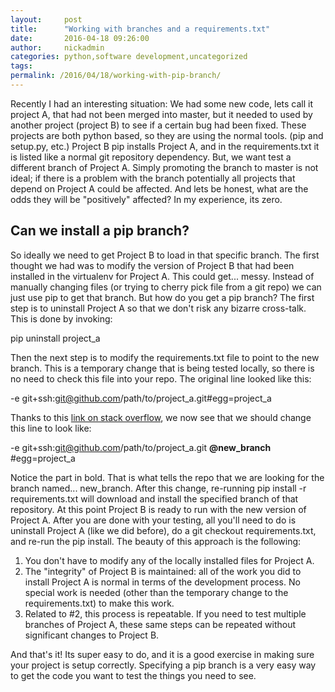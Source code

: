 ```yaml
---
layout:     post
title:      "Working with branches and a requirements.txt"
date:       2016-04-18 09:26:00
author:     nickadmin
categories: python,software development,uncategorized
tags:  
permalink: /2016/04/18/working-with-pip-branch/
---
```

Recently I had an interesting situation: We had some new code, lets call it project A, that had not been merged into master, but it needed to used by another project (project B) to see if a certain bug had been fixed. These projects are both python based, so they are using the normal tools. (pip and setup.py, etc.) Project B pip installs Project A, and in the requirements.txt it is listed like a normal git repository dependency. But, we want test a different branch of Project A. Simply promoting the branch to master is not ideal; if there is a problem with the branch potentially all projects that depend on Project A could be affected. And lets be honest, what are the odds they will be "positively" affected? In my experience, its zero. 

## Can we install a pip branch?

So ideally we need to get Project B to load in that specific branch. The first thought we had was to modify the version of Project B that had been installed in the virtualenv for Project A. This could get... messy. Instead of manually changing files (or trying to cherry pick file from a git repo) we can just use pip to get that branch. But how do you get a pip branch? The first step is to uninstall Project A so that we don't risk any bizarre cross-talk. This is done by invoking: 

pip uninstall project_a

Then the next step is to modify the requirements.txt file to point to the new branch. This is a temporary change that is being tested locally, so there is no need to check this file into your repo. The original line looked like this: 

-e git+ssh:git@github.com/path/to/project_a.git#egg=project_a

Thanks to this [link on stack overflow](https://stackoverflow.com/questions/20101834/pip-install-from-github-repo-branch), we now see that we should change this line to look like: 

-e git+ssh:git@github.com/path/to/project_a.git **@new_branch** #egg=project_a

Notice the part in bold. That is what tells the repo that we are looking for the branch named... new_branch. After this change, re-running pip install -r requirements.txt will download and install the specified branch of that repository. At this point Project B is ready to run with the new version of Project A. After you are done with your testing, all you'll need to do is uninstall Project A (like we did before), do a git checkout requirements.txt, and re-run the pip install. The beauty of this approach is the following: 

  1. You don't have to modify any of the locally installed files for Project A.
  2. The "integrity" of Project B is maintained: all of the work you did to install Project A is normal in terms of the development process. No special work is needed (other than the temporary change to the requirements.txt) to make this work.
  3. Related to #2, this process is repeatable. If you need to test multiple branches of Project A, these same steps can be repeated without significant changes to Project B.

And that's it! Its super easy to do, and it is a good exercise in making sure your project is setup correctly. Specifying a pip branch is a very easy way to get the code you want to test the things you need to see.
<!--stackedit_data:
eyJoaXN0b3J5IjpbNTQ0MTk2Njk0XX0=
-->